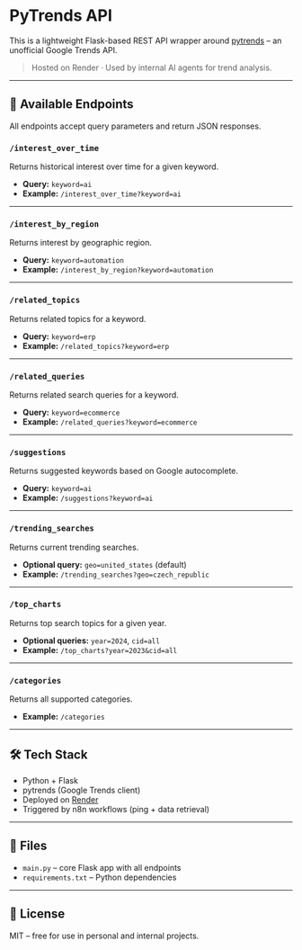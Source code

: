 # PyTrends API

This is a lightweight Flask-based REST API wrapper around [pytrends](https://github.com/GeneralMills/pytrends) – an unofficial Google Trends API.

> Hosted on Render · Used by internal AI agents for trend analysis.

---

## 🚀 Available Endpoints

All endpoints accept query parameters and return JSON responses.

### `/interest_over_time`
Returns historical interest over time for a given keyword.

- **Query:** `keyword=ai`
- **Example:** `/interest_over_time?keyword=ai`

---

### `/interest_by_region`
Returns interest by geographic region.

- **Query:** `keyword=automation`
- **Example:** `/interest_by_region?keyword=automation`

---

### `/related_topics`
Returns related topics for a keyword.

- **Query:** `keyword=erp`
- **Example:** `/related_topics?keyword=erp`

---

### `/related_queries`
Returns related search queries for a keyword.

- **Query:** `keyword=ecommerce`
- **Example:** `/related_queries?keyword=ecommerce`

---

### `/suggestions`
Returns suggested keywords based on Google autocomplete.

- **Query:** `keyword=ai`
- **Example:** `/suggestions?keyword=ai`

---

### `/trending_searches`
Returns current trending searches.

- **Optional query:** `geo=united_states` (default)
- **Example:** `/trending_searches?geo=czech_republic`

---

### `/top_charts`
Returns top search topics for a given year.

- **Optional queries:** `year=2024`, `cid=all`
- **Example:** `/top_charts?year=2023&cid=all`

---

### `/categories`
Returns all supported categories.

- **Example:** `/categories`

---

## 🛠 Tech Stack

- Python + Flask
- pytrends (Google Trends client)
- Deployed on [Render](https://render.com/)
- Triggered by n8n workflows (ping + data retrieval)

---

## 📁 Files

- `main.py` – core Flask app with all endpoints
- `requirements.txt` – Python dependencies

---

## 📜 License

MIT – free for use in personal and internal projects.
